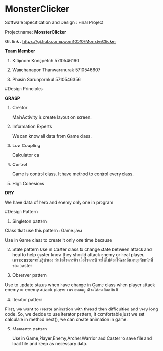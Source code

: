 # MonsterClicker
Software Specification and Design : Final Project

Project name: **MonsterClicker**

Git link : https://github.com/poom10510/MonsterClicker

**Team Member**

1) Kitipoom Kongpetch 				5710546160

2) Wanchanapon Thanwaranurak		5710546607

3) Phasin Sarunpornkul				5710546356

#Design  Principles

**GRASP**

1) Creator

	MainActivity is create layout on screen.
	
2) Information Experts

	We can know all data from Game class.
	
3) Low Coupling

	Calculator ca

4) Control

	Game is control class. It have method to control every class.
	
5) High Cohesions

**DRY**

We have data of hero and enemy only one in program

#Design Pattern

1) Singleton pattern

Class that use this pattern : Game.java

Use in Game class to create it only one time because 

2) State pattern
 Use in Caster class to change state between attack and heal to help caster know they should attack enemy or heal player.
เพราะcasterจะได้รู้ตัวเอง ว่าเมื่อไรควรฮิว เมื่อไรควรตี จะได้ไม่ต้องให้คาสอื่นมายุงกับหน้าที่ของ caster

3) Observer pattern

Use to update status when have change in Game class when player attack enemy or enemy attack player  เพราะตอนถูกตีจะได้ลดเลือดทันที
 
4) Iterator pattern

First, we want to create animation with thread then difficulties and very long code. So, we decide to use Iterator pattern, it comfortable just we set calculate in method next(), we can create animation in game.

5) Memento pattern

	Use in Game,Player,Enemy,Archer,Warrior and Caster to save file and load file and keep as necessary data. 
